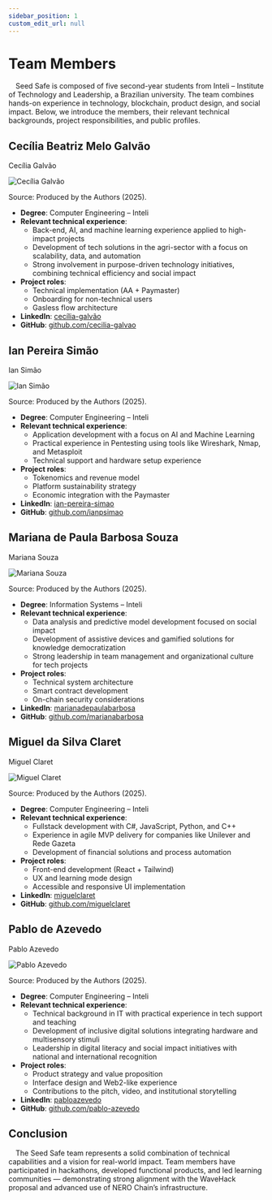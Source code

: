 ```yaml
---
sidebar_position: 1
custom_edit_url: null
---
```


# Team Members

&emsp;Seed Safe is composed of five second-year students from Inteli – Institute of Technology and Leadership, a Brazilian university. The team combines hands-on experience in technology, blockchain, product design, and social impact. Below, we introduce the members, their relevant technical backgrounds, project responsibilities, and public profiles.

## Cecília Beatriz Melo Galvão

<p style={{textAlign: 'center'}}>Cecília Galvão</p>
<div style={{margin: 15}}>
    <div style={{textAlign: 'center'}}>
        <img src={require("../../static/img/Cecilia_Beatriz_Melo_Galvão.jpg").default} style={{width: 300}} alt="Cecília Galvão" />
        <br />
    </div>
</div>
<p style={{textAlign: 'center'}}> Source: Produced by the Authors (2025).</p>

- **Degree**: Computer Engineering – Inteli  
- **Relevant technical experience**:
  - Back-end, AI, and machine learning experience applied to high-impact projects  
  - Development of tech solutions in the agri-sector with a focus on scalability, data, and automation  
  - Strong involvement in purpose-driven technology initiatives, combining technical efficiency and social impact  
- **Project roles**:
  - Technical implementation (AA + Paymaster)  
  - Onboarding for non-technical users  
  - Gasless flow architecture  
- **LinkedIn**: [cecília-galvão](https://www.linkedin.com/in/cec%C3%ADlia-galv%C3%A3o/)  
- **GitHub**: [github.com/cecilia-galvao](https://github.com/ceciliagalvaoo)

## Ian Pereira Simão

<p style={{textAlign: 'center'}}> Ian Simão</p>
<div style={{margin: 15}}>
    <div style={{textAlign: 'center'}}>
        <img src={require("../../static/img/Ian_Pereira_Simão.jpg").default} style={{width: 300}} alt="Ian Simão" />
        <br />
    </div>
</div>
<p style={{textAlign: 'center'}}> Source: Produced by the Authors (2025).</p>

- **Degree**: Computer Engineering – Inteli  
- **Relevant technical experience**:
  - Application development with a focus on AI and Machine Learning  
  - Practical experience in Pentesting using tools like Wireshark, Nmap, and Metasploit  
  - Technical support and hardware setup experience  
- **Project roles**:
  - Tokenomics and revenue model  
  - Platform sustainability strategy  
  - Economic integration with the Paymaster  
- **LinkedIn**: [ian-pereira-simao](https://www.linkedin.com/in/ian-pereira-simao/)  
- **GitHub**: [github.com/ianpsimao](https://github.com/ianpsa)

## Mariana de Paula Barbosa Souza

<p style={{textAlign: 'center'}}> Mariana Souza</p>
<div style={{margin: 15}}>
    <div style={{textAlign: 'center'}}>
        <img src={require("../../static/img/Mariana_Souza.jpg").default} style={{width: 300}} alt="Mariana Souza" />
        <br />
    </div>
</div>
<p style={{textAlign: 'center'}}> Source: Produced by the Authors (2025).</p>

- **Degree**: Information Systems – Inteli  
- **Relevant technical experience**:
  - Data analysis and predictive model development focused on social impact  
  - Development of assistive devices and gamified solutions for knowledge democratization  
  - Strong leadership in team management and organizational culture for tech projects  
- **Project roles**:
  - Technical system architecture  
  - Smart contract development  
  - On-chain security considerations  
- **LinkedIn**: [marianadepaulabarbosa](https://www.linkedin.com/in/marianadepaulabarbosa/)  
- **GitHub**: [github.com/marianabarbosa](https://github.com/MariMari0945)

## Miguel da Silva Claret

<p style={{textAlign: 'center'}}> Miguel Claret</p>
<div style={{margin: 15}}>
    <div style={{textAlign: 'center'}}>
        <img src={require("../../static/img/Miguel_Claret.jpg").default} style={{width: 300}} alt="Miguel Claret" />
        <br />
    </div>
</div>
<p style={{textAlign: 'center'}}> Source: Produced by the Authors (2025).</p>

- **Degree**: Computer Engineering – Inteli  
- **Relevant technical experience**:
  - Fullstack development with C#, JavaScript, Python, and C++  
  - Experience in agile MVP delivery for companies like Unilever and Rede Gazeta  
  - Development of financial solutions and process automation  
- **Project roles**:
  - Front-end development (React + Tailwind)  
  - UX and learning mode design  
  - Accessible and responsive UI implementation  
- **LinkedIn**: [miguelclaret](https://www.linkedin.com/in/miguelclaret/)  
- **GitHub**: [github.com/miguelclaret](https://github.com/MiguelClaret)

## Pablo de Azevedo

<p style={{textAlign: 'center'}}> Pablo Azevedo </p>
<div style={{margin: 15}}>
    <div style={{textAlign: 'center'}}>
        <img src={require("../../static/img/Pablo_Azevedo.jpg").default} style={{width: 300}} alt="Pablo Azevedo" />
        <br />
    </div>
</div>
<p style={{textAlign: 'center'}}> Source: Produced by the Authors (2025).</p>

- **Degree**: Computer Engineering – Inteli  
- **Relevant technical experience**:
  - Technical background in IT with practical experience in tech support and teaching  
  - Development of inclusive digital solutions integrating hardware and multisensory stimuli  
  - Leadership in digital literacy and social impact initiatives with national and international recognition  
- **Project roles**:
  - Product strategy and value proposition  
  - Interface design and Web2-like experience  
  - Contributions to the pitch, video, and institutional storytelling  
- **LinkedIn**: [pabloazevedo](https://www.linkedin.com/in/pabloazevedo/)  
- **GitHub**: [github.com/pablo-azevedo](https://github.com/zzaved)

## Conclusion

&emsp;The Seed Safe team represents a solid combination of technical capabilities and a vision for real-world impact. Team members have participated in hackathons, developed functional products, and led learning communities — demonstrating strong alignment with the WaveHack proposal and advanced use of NERO Chain’s infrastructure.